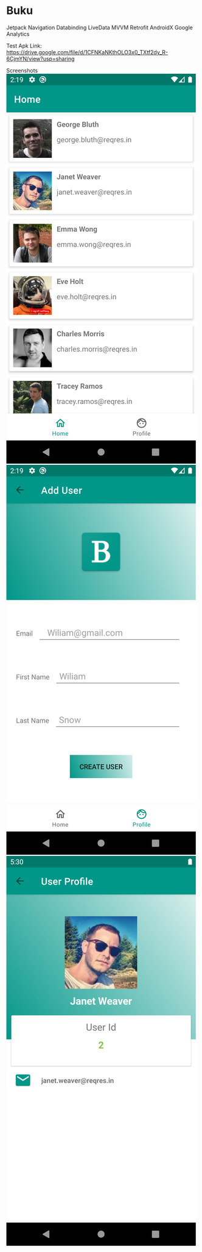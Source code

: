 # Buku

Jetpack Navigation 
Databinding LiveData
MVVM
Retrofit
AndroidX
Google Analytics

Test Apk Link: https://drive.google.com/file/d/1CFNKaNKthOLO3x0_TXtf2dy_R-6CjmYN/view?usp=sharing

Screenshots
![alt text](https://github.com/Deeptimay/Buku/blob/master/app/src/main/res/mipmap-xxxhdpi/screenshot_1603658975.png)
![alt text](https://github.com/Deeptimay/Buku/blob/master/app/src/main/res/mipmap-xxxhdpi/screenshot_1603658978.png)
![alt text](https://github.com/Deeptimay/Buku/blob/master/app/src/main/res/mipmap-xxxhdpi/screenshot_1603670428.png)
